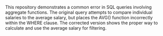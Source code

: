 This repository demonstrates a common error in SQL queries involving aggregate functions.  The original query attempts to compare individual salaries to the average salary, but places the AVG() function incorrectly within the WHERE clause.  The corrected version shows the proper way to calculate and use the average salary for filtering.